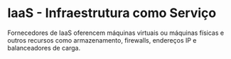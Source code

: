 # IaaS - Infraestrutura como Serviço

Fornecedores de IaaS oferencem máquinas virtuais ou máquinas físicas e outros recursos como armazenamento, firewalls, endereços IP e balanceadores de carga.
